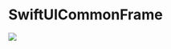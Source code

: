 # SwiftUICommonFrame

![](https://user-images.githubusercontent.com/16457165/93030494-73e57e00-f65e-11ea-9bbd-f023934b5780.png)
